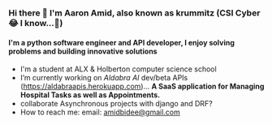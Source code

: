 ### Hi there 👋 I'm Aaron Amid, also known as krummitz (CSI Cyber 😂 I know...👀)
#### I'm a python software engineer and API developer, I enjoy solving problems and building innovative solutions

- I'm a student at ALX & Holberton computer science school
- I’m currently working on *Aldabra AI* dev/beta APIs (https://aldabraapis.herokuapp.com)... __A SaaS application for Managing Hospital Tasks as well as Appointments.__
- collaborate Asynchronous projects with django and DRF?
- How to reach me: email: amidbidee@gmail.com
